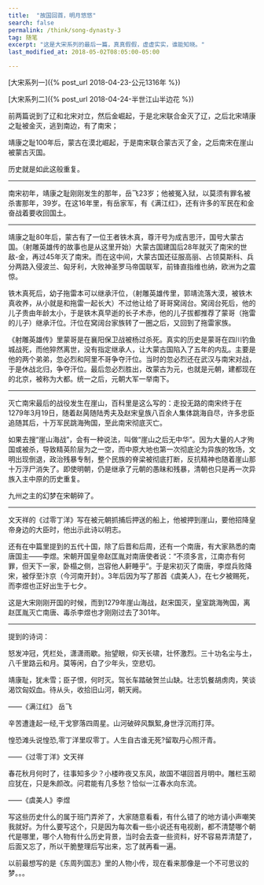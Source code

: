 ```yaml
---
title:  "故国回首，明月悠悠"
search: false
permalink: /think/song-dynasty-3
tag: 随笔
excerpt: "这是大宋系列的最后一篇，真真假假，虚虚实实，谁能知晓。"
last_modified_at: 2018-05-02T08:05:00-05:00

---
```


 [大宋系列一]({% post_url 2018-04-23-公元1316年 %})

[大宋系列二]({% post_url 2018-04-24-半世江山半边花 %})



前两篇说到了辽和北宋对立，然后金崛起，于是北宋联合金灭了辽，之后北宋靖康之耻被金灭，逃到南边，有了南宋；

靖康之耻100年后，蒙古在漠北崛起，于是南宋联合蒙古灭了金，之后南宋在崖山被蒙古灭国。

历史就是如此这般重复。

 

------

南宋初年，靖康之耻刚刚发生的那年，岳飞23岁；他被冤入狱，以莫须有罪名被杀害那年，39岁。在这16年里，有岳家军，有《满江红》，还有许多的军民在和金奋战着要收回国土。

 

------

靖康之耻80年后，蒙古有了一位王者铁木真，尊汗号为成吉思汗，国号大蒙古国。（射雕英雄传的故事也是从这里开始）大蒙古国建国后28年就灭了南宋的世敌-金，再过45年灭了南宋。而在这中间，大蒙古国还征服高丽、占领莫斯科、兵分两路入侵波兰、匈牙利，大败神圣罗马帝国联军，前锋直指维也纳，欧洲为之震惊。

 



铁木真死后，幼子拖雷本可以继承汗位，（射雕英雄传里，郭靖流落大漠，被铁木真收养，从小就是和拖雷一起长大）不过他让给了哥哥窝阔台。窝阔台死后，他的儿子贵由年龄太小，于是铁木真早逝的长子术赤，他的儿子拔都推荐了蒙哥（拖雷的儿子）继承汗位。汗位在窝阔台家族转了一圈之后，又回到了拖雷家族。

 

《射雕英雄传》里蒙哥是在襄阳保卫战被杨过杀死。真实的历史是蒙哥在四川钓鱼城战死，而他猝然离世，没有指定继承人，让大蒙古国陷入了五年的内乱。主要是他的两个弟弟，忽必烈和阿里不哥争夺汗位。当时的忽必烈还在武汉与南宋对战，于是休战北归，争夺汗位。最后忽必烈胜出，改蒙古为元，也就是元朝，建都现在的北京，被称为大都。统一之后，元朝大军一举南下。

 

------

灭亡南宋最后的战役发生在崖山，百科里是这么写的：走投无路的南宋终于在1279年3月19日，随着赵昺随陆秀夫及赵宋皇族八百余人集体跳海自尽，许多忠臣追随其后，十万军民跳海殉国，至此南宋彻底灭亡。

如果去搜“崖山海战”，会有一种说法，叫做“崖山之后无中华”。因为大量的人才殉国或被杀，导致精英阶层为之一空，而中原大地也第一次彻底沦为异族的牧场，文明出现倒退，政治残暴专制，整个民族的脊梁被彻底打断，反抗精神也随着崖山那十万浮尸消失了。即使明朝，仍是继承了元朝的愚昧和残暴，清朝也只是再一次异族入主中原的历史重复。

 

九州之主的幻梦在宋朝碎了。

 

------

文天祥的《过零丁洋》写在被元朝抓捕后押送的船上，他被押到崖山，要他招降皇帝身边的大臣时，他出示此诗以明志。

 

还有在中篇里提到的五代十国，除了后晋和后周，还有一个南唐，有大家熟悉的南唐国主——李煜。宋朝开国皇帝赵匡胤对南唐使者说：“不须多言，江南亦有何罪，但天下一家，卧榻之侧，岂容他人鼾睡乎”。于是宋初灭了南唐，李煜兵败降宋，被俘至汴京（今河南开封）。3年后因为写了那首《虞美人》，在七夕被赐死，而李煜也正好出生于七夕。

 

这是大宋刚刚开国的时候，而到1279年崖山海战，赵宋国灭，皇室跳海殉国，离赵匡胤灭亡南唐、毒杀李煜也才刚刚过去了301年。

 

------

提到的诗词：

怒发冲冠，凭栏处，潇潇雨歇。抬望眼，仰天长啸，壮怀激烈。三十功名尘与土，八千里路云和月。莫等闲，白了少年头，空悲切。

靖康耻，犹未雪；臣子恨，何时灭。驾长车踏破贺兰山缺。壮志饥餐胡虏肉，笑谈渴饮匈奴血。待从头，收拾旧山河，朝天阙。

——《满江红》 岳飞

 

辛苦遭逢起一经,干戈寥落四周星。山河破碎风飘絮,身世浮沉雨打萍。

惶恐滩头说惶恐,零丁洋里叹零丁。人生自古谁无死?留取丹心照汗青。

——《过零丁洋》文天祥

 

春花秋月何时了，往事知多少？小楼昨夜又东风，故国不堪回首月明中。雕栏玉砌应犹在，只是朱颜改。问君能有几多愁？恰似一江春水向东流。

——《虞美人》李煜

 

 

写这些历史什么的属于班门弄斧了，大家随意看看，有什么错了的地方请小声嘲笑我就好。为什么要写这个，只是因为每次看一些小说还有电视剧，都不清楚哪个朝代是哪里，哪个人物有什么历史背景，当时会去查一些资料，好不容易弄清楚了，后面又忘了，所以干脆整理后写出来，忘了就再看一遍。

以前最想写的是《东周列国志》里的人物小传，现在看来那像是一个不可思议的梦。。。